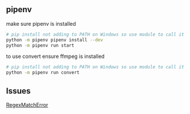 ## pipenv

make sure pipenv is installed

```bash
# pip install not adding to PATH on Windows so use module to call it
python -m pipenv pipenv install --dev
python -m pipenv run start
```

to use convert ensure ffmpeg is installed

```bash
# pip install not adding to PATH on Windows so use module to call it
python -m pipenv run convert
```

## Issues

[RegexMatchError](https://github.com/pytube/pytube/issues/1954#issuecomment-2218287594)
